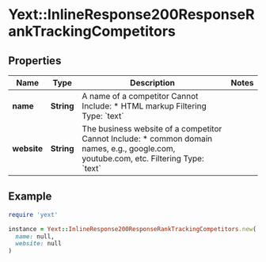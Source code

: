 # Yext::InlineResponse200ResponseRankTrackingCompetitors

## Properties

| Name | Type | Description | Notes |
| ---- | ---- | ----------- | ----- |
| **name** | **String** | A name of a competitor   Cannot Include: * HTML markup  Filtering Type: &#x60;text&#x60; |  |
| **website** | **String** | The business website of a competitor   Cannot Include: * common domain names, e.g., google.com, youtube.com, etc.  Filtering Type: &#x60;text&#x60; |  |

## Example

```ruby
require 'yext'

instance = Yext::InlineResponse200ResponseRankTrackingCompetitors.new(
  name: null,
  website: null
)
```

